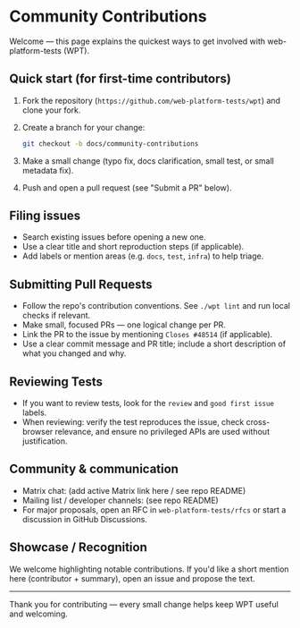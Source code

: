 # Community Contributions

Welcome — this page explains the quickest ways to get involved with web-platform-tests (WPT).

## Quick start (for first-time contributors)
1. Fork the repository (`https://github.com/web-platform-tests/wpt`) and clone your fork.
2. Create a branch for your change:

   ```bash
   git checkout -b docs/community-contributions
   ```

3. Make a small change (typo fix, docs clarification, small test, or small metadata fix).
4. Push and open a pull request (see "Submit a PR" below).

## Filing issues
- Search existing issues before opening a new one.
- Use a clear title and short reproduction steps (if applicable).
- Add labels or mention areas (e.g. `docs`, `test`, `infra`) to help triage.

## Submitting Pull Requests
- Follow the repo's contribution conventions. See `./wpt lint` and run local checks if relevant.
- Make small, focused PRs — one logical change per PR.
- Link the PR to the issue by mentioning `Closes #48514` (if applicable).
- Use a clear commit message and PR title; include a short description of what you changed and why.

## Reviewing Tests
- If you want to review tests, look for the `review` and `good first issue` labels.
- When reviewing: verify the test reproduces the issue, check cross-browser relevance, and ensure no privileged APIs are used without justification.

## Community & communication
- Matrix chat: (add active Matrix link here / see repo README)
- Mailing list / developer channels: (see repo README)
- For major proposals, open an RFC in `web-platform-tests/rfcs` or start a discussion in GitHub Discussions.

## Showcase / Recognition
We welcome highlighting notable contributions. If you'd like a short mention here (contributor + summary), open an issue and propose the text.

---

Thank you for contributing — every small change helps keep WPT useful and welcoming.
